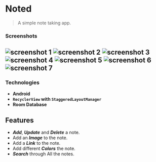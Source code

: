 # Noted
>A simple note taking app.
### Screenshots
![screenshot 1](/screenshots/s_1.jpg)
![screenshot 2](/screenshots/s_2.jpg)
![screenshot 3](/screenshots/s_3.jpg)
![screenshot 4](/screenshots/s_4.jpg)
![screenshot 5](/screenshots/s_5.jpg)
![screenshot 6](/screenshots/s_6.jpg)
![screenshot 7](/screenshots/s_7.jpg)
--------------------------------------
### Technologies
- **Android**
- **```RecyclerView``` with ```StaggeredLayoutManager```**
- **Room Database**
## Features
- ***Add***, ***Update*** and ***Delete*** a note.
- Add an ***Image*** to the note.
- Add a ***Link*** to the note.
- Add different ***Colors*** the note.
- ***Search*** through All the notes.
